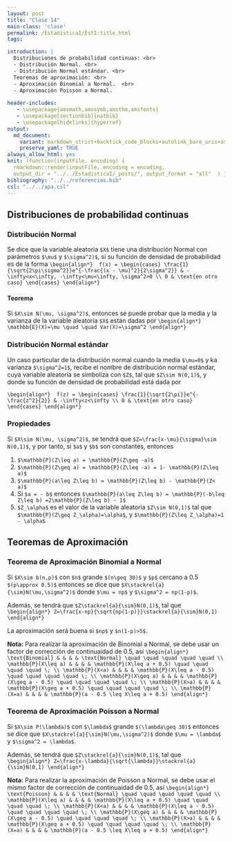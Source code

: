 ```yaml
---
layout: post
title: "Clase 14"
main-class: 'clase'
permalink: /EstadisticaI/EstI:title.html
tags:

introduction: |
  Distribuciones de probabilidad continuas: <br>
  - Distribución Normal. <br>
  - Distribución Normal estándar. <br>
  Teoremas de aproximación: <br>
  - Aproximación Binomial a Normal.  <br>
  - Aproximación Poisson a Normal.
  
header-includes:
   - \usepackage{amsmath,amssymb,amsthm,amsfonts}
   - \usepackage[sectionbib]{natbib}
   - \usepackage[hidelinks]{hyperref}
output:
  md_document:
    variant: markdown_strict+backtick_code_blocks+autolink_bare_uris+ascii_identifiers+tex_math_single_backslash
    preserve_yaml: TRUE
always_allow_html: yes   
knit: (function(inputFile, encoding) {
  rmarkdown::render(inputFile, encoding = encoding,
  output_dir = "../../EstadisticaI/_posts/", output_format = "all"  ) })
bibliography: "../../referencias.bib"
csl: "../../apa.csl"
---
```








Distribuciones de probabilidad continuas
----------------------------------------

### Distribución Normal

Se dice que la variable aleatoria `$X$` tiene una distribución Normal
con parámetros `$\mu$` y `$\sigma^2)$`, si su función de densidad de
probabilidad es de la forma
`\begin{align*}  f(x) = \begin{cases} \frac{1}{\sqrt{2\pi\sigma^2}}e^{-\frac{(x - \mu)^2}{2\sigma^2}} & -\infty<x<\infty, -\infty<\mu<\infty, \sigma^2>0 \\ 0 & \text{en otro caso} \end{cases} \end{align*}`

#### Teorema

Si `$X\sim N(\mu, \sigma^2)$`, entonces se puede probar que la media y
la varianza de la variable aleatoria `$X$` están dadas por
`\begin{align*} \mathbb{E}(X)=\mu \quad \quad Var(X)=\sigma^2 \end{align*}`

### Distribución Normal estándar

Un caso particular de la distribución normal cuando la media `$\mu=0$` y
ka varianza `$\sigma^2=1$`, recibe el nombre de distribución normal
estándar, cuya variable aleatoria se simboliza con `$Z$`, tal que
`$Z\sim N(0,1)$`, y donde su función de densidad de probabilidad está
dada por

`\begin{align*}  f(z) = \begin{cases} \frac{1}{\sqrt{2\pi}}e^{-\frac{z^2}{2}} & -\infty<z<\infty \\ 0 & \text{en otro caso} \end{cases} \end{align*}`

### Propiedades

Si `$X\sim N(\mu, \sigma^2)$`, se tendrá que
`$Z=\frac{x-\mu}{\sigma}\sim N(0,1)$`, y por tanto, si `$a$` y `$b$` son
constantes, entonces

1.  `$\mathbb{P}(Z\leq a) = \mathbb{P}(Z\geq -a)$`
2.  `$\mathbb{P}(Z\geq a) = \mathbb{P}(Z\leq -a) = 1- \mathbb{P}(Z\leq a)$`
3.  `$\mathbb{P}(a\leq Z\leq b) = \mathbb{P}(Z\leq b) - \mathbb{P}(Z< a)$`
4.  Si `$a = - b$` entonces
    `$\mathbb{P}(a\leq Z\leq b) = \mathbb{P}(-b\leq Z\leq b) =2\mathbb{P}(Z\leq b) - 1$`
5.  `$Z_\alpha$` es el valor de la variable aleatoria `$Z\sim N(0,1)$`
    tal que `$\mathbb{P}(Z\geq Z_\alpha)=\alpha$`, y
    `$\mathbb{P}(Z\leq Z_\alpha)=1 - \alpha$`

Teoremas de Aproximación
------------------------

### Teorema de Aproximación Binomial a Normal

Si `$X\sim b(n,p)$` con `$n$` grande `$(n\geq 30)$` y `$p$` cercano a
0.5 `$(p\approx 0.5)$` entonces se dice que
`$X\stackrel{a}{\sim}N(\mu,\sigma^2)$` donde `$\mu = np$` y
`$\sigma^2 = np(1-p)$`.

Además, se tendrá que `$Z\stackrel{a}{\sim}N(0,1)$`, tal que
`\begin{align*} Z=\frac{x-np}{\sqrt{np(1-p)}}\stackrel{a}{\sim}N(0,1) \end{align*}`

La aproximación será buena si `$np$` y `$n(1-p)>5$`.

**Nota:** Para realizar la aproximación de Binomial a Normal, se debe
usar un factor de corrección de continuaidad de 0.5, así
`\begin{align*}  \text{Binomial} & & & & \text{Normal} \quad \quad \quad \quad \quad \\ \mathbb{P}(X\leq a) & & & & \mathbb{P}(X\leq a + 0.5) \quad \quad \quad \quad \; \\ \mathbb{P}(X<a) & & & & \mathbb{P}(X\leq a - 0.5) \quad \quad \quad \quad \; \\ \mathbb{P}(X\geq a) & & & & \mathbb{P}(X\geq a - 0.5) \quad \quad \quad \quad \; \\ \mathbb{P}(X>a) & & & & \mathbb{P}(X\geq a + 0.5) \quad \quad \quad \quad \; \\ \mathbb{P}(X=a) & & & & \mathbb{P}(a - 0.5 \leq X\leq a + 0.5) \end{align*}`

### Teorema de Aproximación Poisson a Normal

Si `$X\sim P(\lambda)$` con `$\lambda$` grande `$(\lambda\geq 30)$`
entonces se dice que `$X\stackrel{a}{\sim}N(\mu,\sigma^2)$` donde
`$\mu = \lambda$` y `$\sigma^2 = \lambda$`.

Además, se tendrá que `$Z\stackrel{a}{\sim}N(0,1)$`, tal que
`\begin{align*} Z=\frac{x-\lambda}{\sqrt{\lambda}}\stackrel{a}{\sim}N(0,1) \end{align*}`

**Nota:** Para realizar la aproximación de Poisson a Normal, se debe
usar el mismo factor de corrección de continuaidad de 0.5, así
`\begin{align*}  \text{Poisson} & & & & \text{Normal} \quad \quad \quad \quad \quad \\ \mathbb{P}(X\leq a) & & & & \mathbb{P}(X\leq a + 0.5) \quad \quad \quad \quad \; \\ \mathbb{P}(X<a) & & & & \mathbb{P}(X\leq a - 0.5) \quad \quad \quad \quad \; \\ \mathbb{P}(X\geq a) & & & & \mathbb{P}(X\geq a - 0.5) \quad \quad \quad \quad \; \\ \mathbb{P}(X>a) & & & & \mathbb{P}(X\geq a + 0.5) \quad \quad \quad \quad \; \\ \mathbb{P}(X=a) & & & & \mathbb{P}(a - 0.5 \leq X\leq a + 0.5) \end{align*}`
